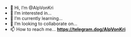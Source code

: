 - 👋 Hi, I’m @AlpVonKri
- 👀 I’m interested in...
- 🌱 I’m currently learning...
- 💞️ I’m looking to collaborate on...
- 📫 How to reach me... **https://telegram.dog/AlpVonKri**

<!---
alpvonkri/alpvonkri is a ✨ special ✨ repository because its `README.md` (this file) appears on your GitHub profile.
You can click the Preview link to take a look at your changes.
--->

